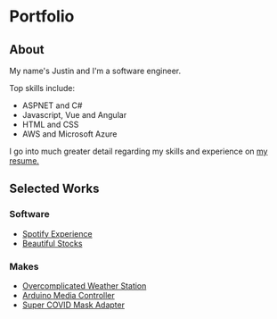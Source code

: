 # Portfolio

## About

My name's Justin and I'm a software engineer.

Top skills include:

- ASPNET and C#
- Javascript, Vue and Angular
- HTML and CSS
- AWS and Microsoft Azure

I go into much greater detail regarding my skills and experience on
[my resume.](./Resume.md)

## Selected Works

### Software

- [Spotify Experience](./Projects/SpotifyExperience.md)
- [Beautiful Stocks](./Projects/BeautifulStocks.md)

### Makes

- [Overcomplicated Weather Station](./Projects/OvercomplicatedWeatherStation.md)
- [Arduino Media Controller](./Projects/ArduinoMediaController.md)
- [Super COVID Mask Adapter](./Projects/SuperCovidMaskAdapter.md)
